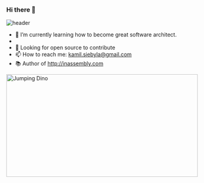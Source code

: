 ### Hi there 👋
![header](https://capsule-render.vercel.app/api?type=rect&color=gradient&height=1)
- 🌱 I’m currently learning how to become great software architect.
- 
- 🤔 Looking for open source to contribute
- 📫 How to reach me: kamil.siebyla@gmail.com
- 📚 Author of http://inassembly.com

<img style="opacity: 10;" src="https://s1.ax1x.com/2020/07/26/apu6AI.gif" alt="Jumping Dino" width="100%" height="270">
